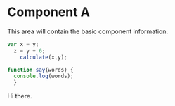 # Component A

This area will contain the basic component information.

```javascript
var x = y;
  z = y + 6;
    calculate(x,y);

function say(words) {
  console.log(words);
  }
```

Hi there.